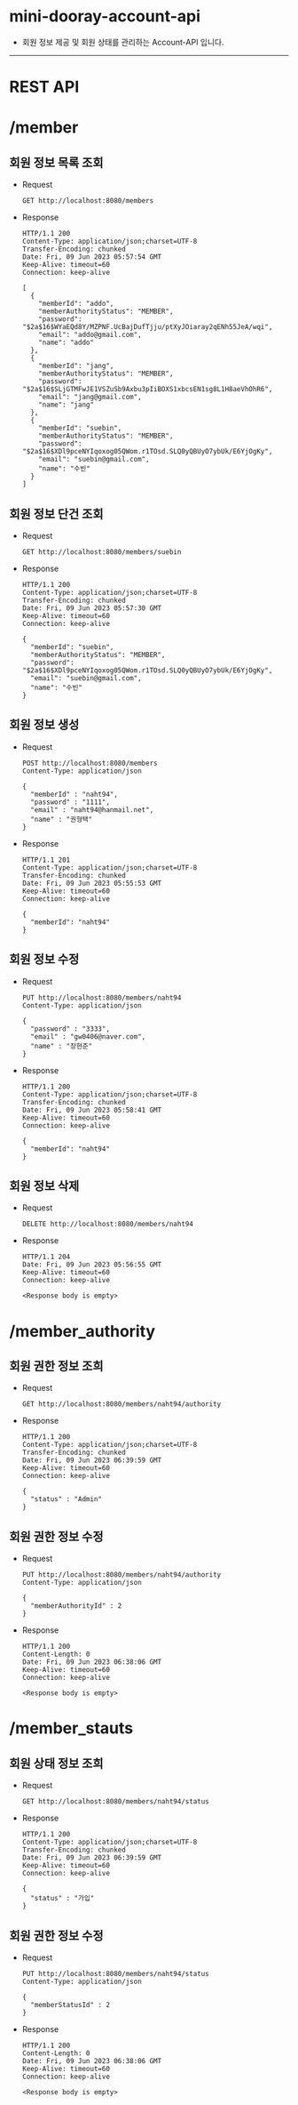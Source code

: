 # mini-dooray-account-api
- 회원 정보 제공 및 회원 상태를 관리하는 Account-API 입니다.

---
# REST API
# /member

## 회원 정보 목록 조회

* Request

  ```
  GET http://localhost:8080/members
  ```

* Response

  ```
  HTTP/1.1 200 
  Content-Type: application/json;charset=UTF-8
  Transfer-Encoding: chunked
  Date: Fri, 09 Jun 2023 05:57:54 GMT
  Keep-Alive: timeout=60
  Connection: keep-alive

  [
    {
      "memberId": "addo",
      "memberAuthorityStatus": "MEMBER",
      "password": "$2a$16$WYaEQd8Y/MZPNF.UcBajDufTjju/ptXyJOiaray2qENh55JeA/wqi",
      "email": "addo@gmail.com",
      "name": "addo"
    },
    {
      "memberId": "jang",
      "memberAuthorityStatus": "MEMBER",
      "password": "$2a$16$SLjGTMFwJE1VSZuSb9Axbu3pIiBOXS1xbcsEN1sg8L1H8aeVhOhR6",
      "email": "jang@gmail.com",
      "name": "jang"
    },
    {
      "memberId": "suebin",
      "memberAuthorityStatus": "MEMBER",
      "password": "$2a$16$XDl9pceNYIqoxog05QWom.r1TOsd.SLQ0yQBUyO7ybUk/E6YjOgKy",
      "email": "suebin@gmail.com",
      "name": "수빈"
    }
  ]
  ```

## 회원 정보 단건 조회

* Request

  ```
  GET http://localhost:8080/members/suebin
  ```

* Response

  ```
  HTTP/1.1 200 
  Content-Type: application/json;charset=UTF-8
  Transfer-Encoding: chunked
  Date: Fri, 09 Jun 2023 05:57:30 GMT
  Keep-Alive: timeout=60
  Connection: keep-alive

  {
    "memberId": "suebin",
    "memberAuthorityStatus": "MEMBER",
    "password": "$2a$16$XDl9pceNYIqoxog05QWom.r1TOsd.SLQ0yQBUyO7ybUk/E6YjOgKy",
    "email": "suebin@gmail.com",
    "name": "수빈"
  }
  ```

## 회원 정보 생성

* Request

  ```
  POST http://localhost:8080/members
  Content-Type: application/json

  {
    "memberId" : "naht94",
    "password" : "1111",
    "email" : "naht94@hanmail.net",
    "name" : "권형택"
  }
  ```

* Response

  ```
  HTTP/1.1 201 
  Content-Type: application/json;charset=UTF-8
  Transfer-Encoding: chunked
  Date: Fri, 09 Jun 2023 05:55:53 GMT
  Keep-Alive: timeout=60
  Connection: keep-alive

  {
    "memberId": "naht94"
  }
  ```
  
## 회원 정보 수정

* Request

  ```
  PUT http://localhost:8080/members/naht94
  Content-Type: application/json

  {
    "password" : "3333",
    "email" : "gw0406@naver.com",
    "name" : "장현준"
  }
  ```

* Response

  ```
  HTTP/1.1 200 
  Content-Type: application/json;charset=UTF-8
  Transfer-Encoding: chunked
  Date: Fri, 09 Jun 2023 05:58:41 GMT
  Keep-Alive: timeout=60
  Connection: keep-alive

  {
    "memberId": "naht94"
  }
  ```

## 회원 정보 삭제

* Request

  ```
  DELETE http://localhost:8080/members/naht94
  ```

* Response

  ```
  HTTP/1.1 204 
  Date: Fri, 09 Jun 2023 05:56:55 GMT
  Keep-Alive: timeout=60
  Connection: keep-alive

  <Response body is empty>
  ```
  
# /member_authority

## 회원 권한 정보 조희

* Request

  ```
  GET http://localhost:8080/members/naht94/authority
  ```

* Response

  ```
  HTTP/1.1 200 
  Content-Type: application/json;charset=UTF-8
  Transfer-Encoding: chunked
  Date: Fri, 09 Jun 2023 06:39:59 GMT
  Keep-Alive: timeout=60
  Connection: keep-alive

  {
    "status" : "Admin"
  }
  ```

## 회원 권한 정보 수정

* Request

  ```
  PUT http://localhost:8080/members/naht94/authority
  Content-Type: application/json
  
  {
    "memberAuthorityId" : 2
  }
  ```

* Response

  ```
  HTTP/1.1 200 
  Content-Length: 0
  Date: Fri, 09 Jun 2023 06:38:06 GMT
  Keep-Alive: timeout=60
  Connection: keep-alive
  
  <Response body is empty>
  ```
  
# /member_stauts

## 회원 상태 정보 조희

* Request

  ```
  GET http://localhost:8080/members/naht94/status
  ```

* Response

  ```
  HTTP/1.1 200 
  Content-Type: application/json;charset=UTF-8
  Transfer-Encoding: chunked
  Date: Fri, 09 Jun 2023 06:39:59 GMT
  Keep-Alive: timeout=60
  Connection: keep-alive

  {
    "status" : "가입"
  }
  ```

## 회원 권한 정보 수정

* Request

  ```
  PUT http://localhost:8080/members/naht94/status
  Content-Type: application/json
  
  {
    "memberStatusId" : 2
  }
  ```

* Response

  ```
  HTTP/1.1 200 
  Content-Length: 0
  Date: Fri, 09 Jun 2023 06:38:06 GMT
  Keep-Alive: timeout=60
  Connection: keep-alive
  
  <Response body is empty>
  ```
